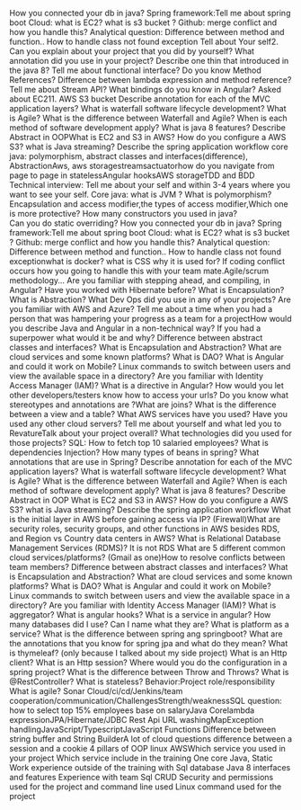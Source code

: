 How you connected your db in java?
Spring framework:Tell me about spring boot Cloud: what is EC2? 
what is s3 bucket ?
Github: merge conflict and how you handle this? 
Analytical question: Difference between method and function.. How to handle class not found exception
Tell about Your self2. Can you explain about your project that you did by yourself?
What annotation did you use in your project?
Describe one thin that introduced in the java 8?
Tell me about functional interface?
Do you know Method References?
Difference between lambda expression and method reference?
Tell me about Stream API?
What bindings do you know in Angular?
Asked about EC211. AWS S3 bucket
Describe annotation for each of the MVC application layers?
What is waterfall software lifecycle development?
What is Agile? 
What is the difference between Waterfall and Agile?
When is each method of software development apply?
What is java 8 features?
Describe Abstract in OOPWhat is EC2 and S3 in AWS? 
How do you configure a AWS S3?
what is Java streaming?
Describe the spring application workflow
core java: polymorphism, abstract classes and interfaces(difference), AbstractionAws, aws storagestreamsactuatorhow do you navigate from page to page in statelessAngular hooksAWS storageTDD and BDD
Technical interview: Tell me about your self and within 3-4 years where you want to see your self.  Core java: what is JVM ? 
What is polymorphism? 
Encapsulation and access modifier,the  types of access modifier,Which one is more protective? How many constructors you used in java?  
Can you do static overriding?
How you connected your db in java?
Spring framework:Tell me about spring boot Cloud: what is EC2? 
what is s3 bucket ? 
Github: merge conflict and how you handle this? 
Analytical question: Difference between method and function.. How to handle class not found exceptionwhat is docker? 
what is CSS why it is used for? 
If coding conflict occurs how you going to handle this with your team mate.Agile/scrum methodology... 
Are you familiar with stepping ahead, and compiling, in Angular?
Have you worked with Hibernate before?
What is Encapsulation?
What is Abstraction?
What Dev Ops did you use in any of your projects?
Are you familiar with AWS and Azure?
Tell me about a time when you had a person that was hampering your progress as a team for a projectHow would you describe Java and Angular in a non-technical way? 
If you had a superpower what would it be and why? 
Difference between abstract classes and interfaces?
What is Encapsulation and Abstraction?
What are cloud services and some known platforms?
What is DAO?
What is Angular and could it work on Mobile?
Linux commands to switch between users and view the available space in a directory?
Are you familiar with Identity Access Manager (IAM)?
What is a directive in Angular?
How would you let other developers/testers know how to access your urls?
Do you know what stereotypes and annotations are
?What are joins?
What is the difference between a view and a table?
What AWS services have you used?
Have you used any other cloud servers?
Tell me about yourself and what led you to RevatureTalk about your project overall? 
What technologies did you used for those projects? 
SQL: How to fetch top 10 salaried employees?
What is dependencies Injection?
How many types of beans in spring?
What annotations that are use in Spring? 
Describe annotation for each of the MVC application layers?
What is waterfall software lifecycle development?
What is Agile? 
What is the difference between Waterfall and Agile?
When is each method of software development apply?
What is java 8 features?
Describe Abstract in OOP
What is EC2 and S3 in AWS? 
How do you configure a AWS S3?
what is Java streaming?
Describe the spring application workflow
What is the initial layer in AWS before gaining access via IP? 
(Firewall)What are security roles, security groups, and other functions in AWS besides RDS, and Region vs Country data centers in AWS?
What is Relational Database Management Services (RDMS)? 
It is not RDS
What are 5 different common cloud services/platforms? 
(Gmail as one)How to resolve conflicts between team members?
Difference between abstract classes and interfaces?
What is Encapsulation and Abstraction?
What are cloud services and some known platforms?
What is DAO?
What is Angular and could it work on Mobile?
Linux commands to switch between users and view the available space in a directory?
Are you familiar with Identity Access Manager (IAM)?
What is aggregator? 
What is angular hooks? 
What is a service in angular? 
How many databases did I use?
Can I name what they are? 
What is platform as a service? 
What is the difference between spring ang springboot? 
What are the annotations that you know for spring jpa and what do they mean? 
What is thymeleaf?
(only because I talked about my side project) What is an Http client? 
What is an Http session? 
Where would you do the configuration in a spring project? 
What is the difference between Throw and Throws? 
What is @RestController? 
What is stateless? 
Behavior:Project role/responsibility
What is agile?
Sonar Cloud/ci/cd/Jenkins/team cooperation/communication/ChallengesStrength/weaknessSQL 
question: how to select top 15% employees base on salaryJava Corelambda expressionJPA/Hibernate/JDBC Rest Api URL washingMapException handlingJavaScript/TypescriptJavaScript Functions
Difference between string buffer and String BuilderA 
lot of cloud questions
difference between a session and a cookie
4 pillars of OOP
linux
AWSWhich service you used in your project Which service include in the training One 
core Java, Static Work experience outside of the training with Sql database 
Java 8 interfaces and features
Experience with team
Sql 
CRUD
Security and permissions used for the project and 
command line used Linux command used for the project


